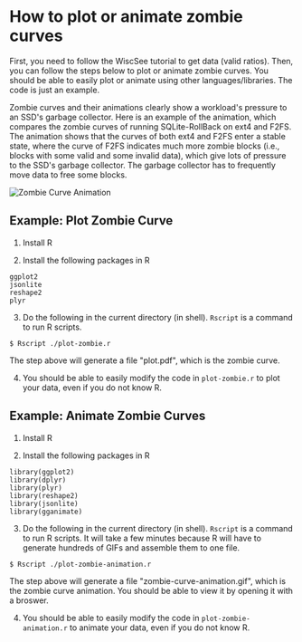 # How to plot or animate zombie curves

First, you need to follow the WiscSee tutorial to get data (valid
ratios). Then, you can follow the steps below to plot or animate
zombie curves. You should be able to easily plot or animate using
other languages/libraries. The code is just an example.

Zombie curves and their animations clearly show a workload's pressure
to an SSD's garbage collector.
Here is an example of the animation, which compares the zombie 
curves of running SQLite-RollBack on ext4 and F2FS. The animation
shows that the curves of both ext4 and F2FS enter a stable state,
where the curve of F2FS indicates much more zombie blocks (i.e.,
blocks with some valid and some invalid data), which give lots 
of pressure to the SSD's garbage collector. The garbage collector
has to frequently move data to free some blocks.

![Zombie Curve Animation](http://pages.cs.wisc.edu/~jhe/zombie-curve-animation-sqlite-rb.gif)

## Example: Plot Zombie Curve

1. Install R

2. Install the following packages in R

```
ggplot2
jsonlite
reshape2
plyr
```

3.  Do the following in the current directory (in shell). `Rscript` is 
a command to run R scripts.

```
$ Rscript ./plot-zombie.r
```

The step above will generate a file "plot.pdf", which is the zombie curve.

4. You should be able to easily modify the code in `plot-zombie.r` to plot your data, 
even if you do not know R.


## Example: Animate Zombie Curves


1. Install R

2. Install the following packages in R

```
library(ggplot2)
library(dplyr)
library(plyr)
library(reshape2)
library(jsonlite)
library(gganimate)
```

3.  Do the following in the current directory (in shell). `Rscript` is 
a command to run R scripts. It will take a few minutes because R will
have to generate hundreds of GIFs and assemble them to one file.

```
$ Rscript ./plot-zombie-animation.r
```

The step above will generate a file "zombie-curve-animation.gif", which 
is the zombie curve animation. You should be able to view it by opening it
with a broswer.

4. You should be able to easily modify the code in `plot-zombie-animation.r` to 
animate your data, even if you do not know R.

